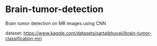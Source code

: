 # Brain-tumor-detection

Brain tumor detection on MR images using CNN

dataset: https://www.kaggle.com/datasets/sartajbhuvaji/brain-tumor-classification-mri
